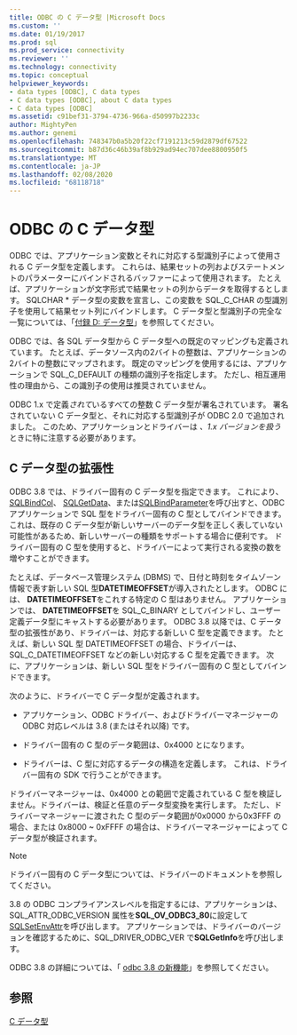 ```yaml
---
title: ODBC の C データ型 |Microsoft Docs
ms.custom: ''
ms.date: 01/19/2017
ms.prod: sql
ms.prod_service: connectivity
ms.reviewer: ''
ms.technology: connectivity
ms.topic: conceptual
helpviewer_keywords:
- data types [ODBC], C data types
- C data types [ODBC], about C data types
- C data types [ODBC]
ms.assetid: c91bef31-3794-4736-966a-d50997b2233c
author: MightyPen
ms.author: genemi
ms.openlocfilehash: 748347b0a5b20f22cf7191213c59d2879df67522
ms.sourcegitcommit: b87d36c46b39af8b929ad94ec707dee8800950f5
ms.translationtype: MT
ms.contentlocale: ja-JP
ms.lasthandoff: 02/08/2020
ms.locfileid: "68118718"
---
```

# <a name="c-data-types-in-odbc"></a>ODBC の C データ型
ODBC では、アプリケーション変数とそれに対応する型識別子によって使用される C データ型を定義します。 これらは、結果セットの列およびステートメントのパラメーターにバインドされるバッファーによって使用されます。 たとえば、アプリケーションが文字形式で結果セットの列からデータを取得するとします。 SQLCHAR * データ型の変数を宣言し、この変数を SQL_C_CHAR の型識別子を使用して結果セット列にバインドします。 C データ型と型識別子の完全な一覧については、「[付録 D: データ型](../../../odbc/reference/appendixes/appendix-d-data-types.md)」を参照してください。  
  
 ODBC では、各 SQL データ型から C データ型への既定のマッピングも定義されています。 たとえば、データソース内の2バイトの整数は、アプリケーションの2バイトの整数にマップされます。 既定のマッピングを使用するには、アプリケーションで SQL_C_DEFAULT の種類の識別子を指定します。 ただし、相互運用性の理由から、この識別子の使用は推奨されていません。  
  
 ODBC 1.x で定義*されて*いるすべての整数 C データ型が署名されています。 署名されていない C データ型と、それに対応する型識別子が ODBC 2.0 で追加されました。 このため、アプリケーションとドライバーは *、1.x バージョンを扱う*ときに特に注意する必要があります。  
  
## <a name="c-data-type-extensibility"></a>C データ型の拡張性  
 ODBC 3.8 では、ドライバー固有の C データ型を指定できます。 これにより、 [SQLBindCol](../../../odbc/reference/syntax/sqlbindcol-function.md)、 [SQLGetData](../../../odbc/reference/syntax/sqlgetdata-function.md)、または[SQLBindParameter](../../../odbc/reference/syntax/sqlbindparameter-function.md)を呼び出すと、ODBC アプリケーションで SQL 型をドライバー固有の C 型としてバインドできます。 これは、既存の C データ型が新しいサーバーのデータ型を正しく表していない可能性があるため、新しいサーバーの種類をサポートする場合に便利です。 ドライバー固有の C 型を使用すると、ドライバーによって実行される変換の数を増やすことができます。  
  
 たとえば、データベース管理システム (DBMS) で、日付と時刻をタイムゾーン情報で表す新しい SQL 型**DATETIMEOFFSET**が導入されたとします。 ODBC には、 **DATETIMEOFFSET**をこれする特定の C 型はありません。 アプリケーションでは、 **DATETIMEOFFSET**を SQL_C_BINARY としてバインドし、ユーザー定義データ型にキャストする必要があります。 ODBC 3.8 以降では、C データ型の拡張性があり、ドライバーは、対応する新しい C 型を定義できます。 たとえば、新しい SQL 型 DATETIMEOFFSET の場合、ドライバーは、SQL_C_DATETIMEOFFSET などの新しい対応する C 型を定義できます。 次に、アプリケーションは、新しい SQL 型をドライバー固有の C 型としてバインドできます。  
  
 次のように、ドライバーで C データ型が定義されます。  
  
-   アプリケーション、ODBC ドライバー、およびドライバーマネージャーの ODBC 対応レベルは 3.8 (またはそれ以降) です。  
  
-   ドライバー固有の C 型のデータ範囲は、0x4000 とになります。  
  
-   ドライバーは、C 型に対応するデータの構造を定義します。  これは、ドライバー固有の SDK で行うことができます。  
  
 ドライバーマネージャーは、0x4000 との範囲で定義されている C 型を検証しません。ドライバーは、検証と任意のデータ型変換を実行します。 ただし、ドライバーマネージャーに渡された C 型のデータ範囲が0x0000 から0x3FFF の場合、または 0x8000 ~ 0xFFFF の場合は、ドライバーマネージャーによって C データ型が検証されます。  
  
> [!NOTE]  
>  ドライバー固有の C データ型については、ドライバーのドキュメントを参照してください。  
  
 3.8 の ODBC コンプライアンスレベルを指定するには、アプリケーションは、SQL_ATTR_ODBC_VERSION 属性を**SQL_OV_ODBC3_80**に設定して[SQLSetEnvAttr](../../../odbc/reference/syntax/sqlsetenvattr-function.md)を呼び出します。 アプリケーションでは、ドライバーのバージョンを確認するために、SQL_DRIVER_ODBC_VER で**SQLGetInfo**を呼び出します。  
  
 ODBC 3.8 の詳細については、「 [odbc 3.8 の新機能](../../../odbc/reference/what-s-new-in-odbc-3-8.md)」を参照してください。  
  
## <a name="see-also"></a>参照  
 [C データ型](../../../odbc/reference/appendixes/c-data-types.md)

